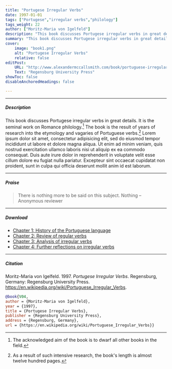```yaml
---
title: "Portugese Irregular Verbs" 
date: 1997-01-01
tags: ["Portugese","irregular verbs","philology"]
tags_weight: 22
author: ["Moritz-Maria von Igelfeld"]
description: "This book discusses Portugese irregular verbs in great details."
summary: "This book discusses Portugese irregular verbs in great details."
cover:
    image: "book1.png"
    alt: "Portugese Irregular Verbs"
    relative: false
editPost:
    URL: "http://www.alexandermccallsmith.com/book/portuguese-irregular-verbs?series=von-igelfeld-series"
    Text: "Regensburg University Press"
showToc: false
disableAnchoredHeadings: false

---
```


---

##### Description

This book discusses Portugese irregular verbs in great details. It is the seminal work on Romance philology.[^1] The book is the result of years of research into the etymology and vagaries of Portuguese verbs.[^2] Lorem ipsum dolor sit amet, consectetur adipisicing elit, sed do eiusmod tempor incididunt ut labore et dolore magna aliqua. Ut enim ad minim veniam, quis nostrud exercitation ullamco laboris nisi ut aliquip ex ea commodo
consequat. Duis aute irure dolor in reprehenderit in voluptate velit esse
cillum dolore eu fugiat nulla pariatur. Excepteur sint occaecat cupidatat non
proident, sunt in culpa qui officia deserunt mollit anim id est laborum.

[^1]: The acknowledged aim of the book is to dwarf all other books in the field.
[^2]: As a result of such intensive research, the book's length is almost twelve hundred pages.

---

##### Praise

> There is nothing more to be said on this subject. Nothing – Anonymous reviewer

---

##### Download

+ [Chapter 1: History of the Portuguese language](chapter1.pdf)
+ [Chapter 2: Review of regular verbs](chapter2.pdf)
+ [Chapter 3: Analysis of irregular verbs](chapter3.pdf)
+ [Chapter 4: Further reflections on irregular verbs](chapter4.pdf)

---

##### Citation

Moritz-Maria von Igelfeld. 1997. *Portugese Irregular Verbs*. Regensburg, Germany: Regensburg University Press. https://en.wikipedia.org/wiki/Portuguese_Irregular_Verbs.

```BibTeX
@book{V04,
author = {Moritz-Maria von Igelfeld},
year = {1997},
title = {Portugese Irregular Verbs},
publisher = {Regensburg University Press},
address = {Regensburg, Germany},
url = {https://en.wikipedia.org/wiki/Portuguese_Irregular_Verbs}}
```